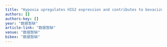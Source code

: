 ```yaml
---
title: "Hypoxia upregulates HIG2 expression and contributes to bevacizumab resistance in glioblastoma"
authors: []
authors-key: []
year: "数据暂缺"
article-link: "数据暂缺"
venue: "数据暂缺"
bibex: "数据暂缺"
---
```

